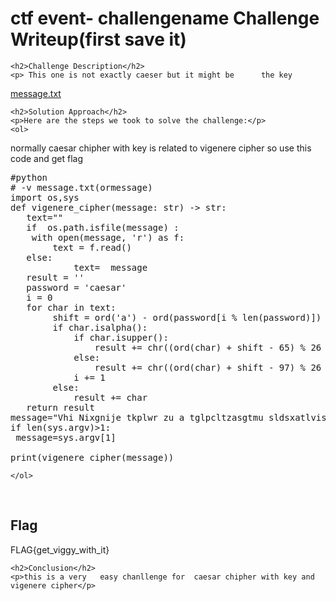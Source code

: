 <!DOCTYPE html>
<html>

<body>
    <h1>ctf event- challengename Challenge Writeup(first save it)</h1>

    <h2>Challenge Description</h2>
    <p> This one is not exactly caeser but it might be      the key
 <a href="https://cybersecctf.github.io/blog/2024/googlectf/beginners-quest/0000/1/message.txt">message.txt</a>
</p>
 
    <h2>Solution Approach</h2>
    <p>Here are the steps we took to solve the challenge:</p>
    <ol>
normally caesar chipher with  key is related to  vigenere cipher
so use this code and get flag
   <pre>
#python
# -v message.txt(ormessage)
import os,sys
def vigenere_cipher(message: str) -> str:
   text=""   
   if  os.path.isfile(message) :
    with open(message, 'r') as f:
        text = f.read()
   else:
            text=  message
   result = ''
   password = 'caesar'
   i = 0
   for char in text:
        shift = ord('a') - ord(password[i % len(password)])
        if char.isalpha():
            if char.isupper():
                result += chr((ord(char) + shift - 65) % 26 + 65)
            else:
                result += chr((ord(char) + shift - 97) % 26 + 97)
            i += 1
        else:
            result += char
   return result
message="Vhi Nixgnije tkplwr zu a tglpcltzasgtmu sldsxatlvisf czrhij. Ik ks e eoig sshhzutmuakgd zwrjkor gf kje Gsejcr gapygr, azitj uwws r uirylv uhmxt mclyw tf gngjygv tlw eevivw mvuseye. WNAK{yek_xikyy_nktl_at}"
if len(sys.argv)>1:
 message=sys.argv[1]

print(vigenere_cipher(message))
</pre>
       
    
    </ol>
<br>
    <h2>Flag</h2>
    <p class="flag">FLAG{get_viggy_with_it}
</p>

    <h2>Conclusion</h2>
    <p>this is a very   easy chanllenge for  caesar chipher with key and vigenere cipher</p>
</body>
</html>


 